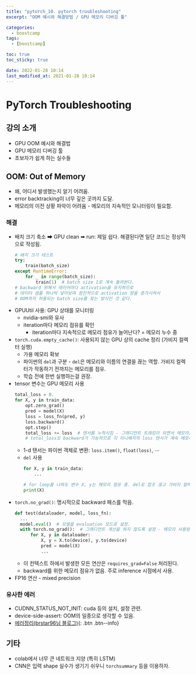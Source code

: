 ```yaml
---
title: "pytorch_10. pytorch troubleshooting"
excerpt: "OOM 예시와 해결방법 / GPU 메모리 디버깅 툴"

categories:
  - boostcamp
tags:
  - [boostcamp]

toc: true
toc_sticky: true

date: 2022-01-28 10:14
last_modified_at: 2021-01-28 10:14
---
```


# PyTorch Troubleshooting

## 강의 소개
* GPU OOM 예시와 해결법
* GPU 메모리 디버깅 툴
* 초보자가 쉽게 하는 실수들

## OOM: Out of Memory
* 왜, 어디서 발생했는지 알기 어려움.
* error backtracking이 너무 깊은 곳까지 도달.
* 메모리의 이전 상황 파악이 어려움 - 메모리의 지속적인 모니터링이 필요함.

### 해결
* 배치 크기 축소 ➡ GPU clean ➡ run: 제일 쉽다. 해결된다면 일단 코드는 정상적으로 작성됨.
  ```python
  # 배치 크기 테스트
  try:
      train(batch_size)
  except RuntimeError: 
      for _ in range(batch_size):
          train(1)  # batch size 1로 계속 돌려본다.
  # backward 위해서 레이어마다 activation을 유지하므로
  # 데이터 샘플 하나씩 넣어보며 점진적으로 activation 양을 증가시켜서
  # OOM까지 허용되는 batch size를 찾는 방식인 것 같다.
  ```
* GPUUtil 사용: GPU 상태를 모니터링
  * nvidia-smi와 유사
  * iteration마다 메모리 점유를 확인
    * iteration마다 지속적으로 메모리 점유가 늘어난다? = 메모리 누수 중
* `torch.cuda.empty_cache()`: 사용되지 않는 GPU 상의 cache 정리 (가비지 컬렉터 실행)
  * 가용 메모리 확보
  * 파이썬의 `del`과 구분 - `del`은 메모리와 이름의 연결을 끊는 역할. 가비지 컬렉터가 작동하기 전까지는 메모리를 점유.
  * 학습 전에 한번 실행하는걸 권장.
* tensor 변수는 GPU 메모리 사용
  ```python
  total_loss = 0.
  for X, y in train_data:
      opt.zero_grad()
      pred = model(X)
      loss = loss_fn(pred, y)
      loss.backward()
      opt.step()
      total_loss += loss  # 텐서를 누적시킴 - 그래디언트 트래킹이 되면서 메모리를 점유
      # total_loss도 backward가 가능하므로 각 미니배치의 loss 텐서가 계속 메모리를 점유한다.
  ```
  * 1-d 텐서는 파이썬 객체로 변환: `loss.item()`, `float(loss)`, $\cdots$
  * `del` 사용
    ```python
    for X, y in train_data:
        ...
    
    # for loop를 나와도 변수 X, y는 메모리 점유 중. del로 참조 끊고 가비지 컬렉팅.
    print(X)
    ```
* `torch.no_grad()`: 명시적으로 backward 패스를 막음.
  ```python
  def test(dataloader, model, loss_fn):
    ...
    model.eval()  # 모델을 evaluation 모드로 설정. 
    with torch.no_grad():  # 그래디언트 계산을 하지 않도록 설정 - 메모리 사용량 감소
        for X, y in dataloader:
            X, y = X.to(device), y.to(device)
            pred = model(X)
            ...
  ```
  * 이 컨텍스트 하에서 발생한 모든 연산은 `requires_grad=False` 처리된다.
  * backward를 위한 메모리 점유가 없음. 주로 inference 시점에서 사용.
* FP16 연산 - mixed precision

### 유사한 에러
* CUDNN_STATUS_NOT_INIT: cuda 등의 설치, 설정 관련.
* device-side-assert: OOM의 일종으로 생각할 수 있음. 
* [에러정리(brstar96님 블로그)](https://brstar96.github.io/shoveling/device_error_summary/){: .btn .btn--info}

## 기타
* colab에서 너무 큰 네트워크 지양 (특히 LSTM)
* CNN은 입력 shape 실수가 생기기 쉬우니 `torchsummary` 등을 이용하자.